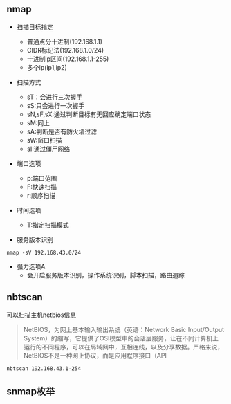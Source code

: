 ## nmap

- 扫描目标指定
  - 普通点分十进制(192.168.1.1)
  - CIDR标记法(192.168.1.0/24)
  - 十进制ip区间(192.168.1.1-255)
  - 多个ip(ip1,ip2)

- 扫描方式
  - sT：会进行三次握手
  - sS:只会进行一次握手
  - sN,sF,sX:通过判断目标有无回应确定端口状态
  - sM:同上
  - sA:判断是否有防火墙过滤
  - sW:窗口扫描
  - sI:通过僵尸网络

- 端口选项
  - p:端口范围
  - F:快速扫描
  - r:顺序扫描

- 时间选项
  - T:指定扫描模式

- 服务版本识别

```shell
nmap -sV 192.168.43.0/24
```

- 强力选项A
  - 会开启服务版本识别，操作系统识别，脚本扫描，路由追踪

## nbtscan

可以扫描主机netbios信息

>NetBIOS，为网上基本输入输出系统（英语：Network Basic Input/Output System）的缩写，它提供了OSI模型中的会话层服务，让在不同计算机上运行的不同程序，可以在局域网中，互相连线，以及分享数据。严格来说，NetBIOS不是一种网上协议，而是应用程序接口（API

```shell
nbtscan 192.168.43.1-254
```

## snmap枚举




